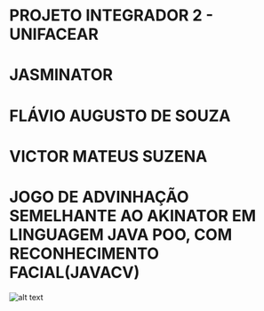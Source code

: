 # PROJETO INTEGRADOR 2 - UNIFACEAR
# JASMINATOR
# FLÁVIO AUGUSTO DE SOUZA
# VICTOR MATEUS SUZENA
# JOGO DE ADVINHAÇÃO SEMELHANTE AO AKINATOR EM LINGUAGEM JAVA POO, COM RECONHECIMENTO FACIAL(JAVACV)

![alt text](https://i.imgur.com/XSa77jL.jpg)
